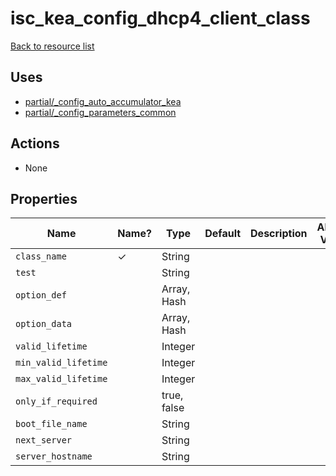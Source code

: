 # isc_kea_config_dhcp4_client_class

[Back to resource list](../README.md#resources)

## Uses

- [partial/_config_auto_accumulator_kea](partial/isc_kea__config_auto_accumulator_kea.md)
- [partial/_config_parameters_common](partial/isc_kea__config_parameters_common.md)

## Actions

- None

## Properties

| Name                 | Name? | Type        | Default | Description | Allowed Values |
| -------------------- | ----- | ----------- | ------- | ----------- | -------------- |
| `class_name`         | ✓     | String      |         |             |                |
| `test`               |       | String      |         |             |                |
| `option_def`         |       | Array, Hash |         |             |                |
| `option_data`        |       | Array, Hash |         |             |                |
| `valid_lifetime`     |       | Integer     |         |             |                |
| `min_valid_lifetime` |       | Integer     |         |             |                |
| `max_valid_lifetime` |       | Integer     |         |             |                |
| `only_if_required`   |       | true, false |         |             |                |
| `boot_file_name`     |       | String      |         |             |                |
| `next_server`        |       | String      |         |             |                |
| `server_hostname`    |       | String      |         |             |                |
